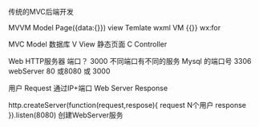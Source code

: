 传统的MVC后端开发

MVVM
Model Page({data:{}})
view  Temlate wxml
VM {{}} wx:for

MVC Model 数据库
V View 静态页面
C Controller


Web HTTP服务器
端口？  3000  不同端口有不同的服务
Mysql 的端口号  3306
webServer 80 或8080 或 3000

用户 Request 通过IP+端口
Web Server Response 

http.createServer(function(request,respose){
    request N个用户
    response 
}).listen(8080)  创建WebServer服务
